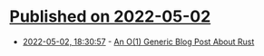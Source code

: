 # [Published on 2022-05-02](index.md)

* [2022-05-02, 18:30:57](https://news.ycombinator.com/item?id=31238942) - [An O(1) Generic Blog Post About Rust](https://peterkos.me/rust-const-generics/)
